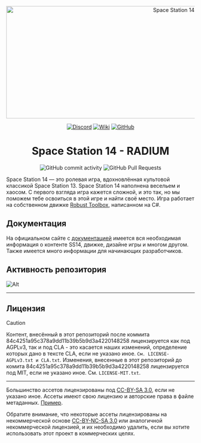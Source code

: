 <p align="center"> <img alt="Space Station 14" width="880" height="300" src="https://raw.githubusercontent.com/space-wizards/asset-dump/de329a7898bb716b9d5ba9a0cd07f38e61f1ed05/github-logo.svg" /></p>

<div class="header" align="center">
    
[![Discord](https://img.shields.io/discord/831352358520725506?label=Discord&logo=discord&logoColor=white)](https://discord.gg/H6bjbKPXfM)
[![Wiki](https://img.shields.io/badge/Wiki-SS14%20RADIUM-blue)](https://radium-station.space)
[![GitHub](https://img.shields.io/github/stars/Cybersun-Industries/space-station-14?style=social)](https://github.com/Cybersun-Industries/space-station-14)

# Space Station 14 - RADIUM

![GitHub commit activity](https://img.shields.io/github/commit-activity/y/Cybersun-Industries/space-station-14)
![GitHub Pull Requests](https://img.shields.io/github/issues-pr-closed/Cybersun-Industries/space-station-14)
</div>

Space Station 14 — это ролевая игра, вдохновлённая культовой классикой Space Station 13. Space Station 14 наполнена весельем и хаосом. С первого взгляда игра кажется сложной, и это так, но мы поможем тебе освоиться в этой игре и найти своё место. Игра работает на собственном движке [Robust Toolbox](https://github.com/space-wizards/RobustToolbox), написанном на C#.

## Документация

На официальном сайте с [документацией](https://docs.spacestation14.io/) имеется вся необходимая информация о контенте SS14, движке, дизайне игры и многом другом. Также имеется много информации для начинающих разработчиков.

## Активность репозитория

![Alt](https://repobeats.axiom.co/api/embed/9ea720aed235a179ff65601f1fcd03924681c2be.svg "Repobeats analytics image")

---

## Лицензия

>[!CAUTION]
>
> Контент, внесённый в этот репозиторий после коммита 84c4251a95c378a9dd11b39b5b9d3a4220148258 лицензируется как под AGPLv3, так и под CLA - это касается наших изменений, определение которых дано в тексте CLA, если не указано иное. ```См. LICENSE-AGPLv3.txt и CLA.txt```. Изменения, внесенные в этот репозиторий до комита 84c4251a95c378a9dd11b39b5b9d3a4220148258 лицензируется под MIT, если не указано иное. См. ```LICENSE-MIT.txt```.

---
Большинство ассетов лицензированы под [CC-BY-SA 3.0](https://creativecommons.org/licenses/by-sa/3.0/), если не указано иное. Ассеты имеют свою лицензию и авторские права в файле метаданных. [Пример](https://github.com/space-syndicate/space-station-14/blob/master/Resources/Textures/Objects/Tools/crowbar.rsi/meta.json).

Обратите внимание, что некоторые ассеты лицензированы на некоммерческой основе [CC-BY-NC-SA 3.0](https://creativecommons.org/licenses/by-nc-sa/3.0/) или аналогичной некоммерческой лицензией, и их необходимо удалить, если вы хотите использовать этот проект в коммерческих целях.
